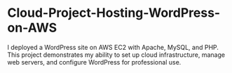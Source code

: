 # Cloud-Project-Hosting-WordPress-on-AWS
I deployed a WordPress site on AWS EC2 with Apache, MySQL, and PHP. This project demonstrates my ability to set up cloud infrastructure, manage web servers, and configure WordPress for professional use.

